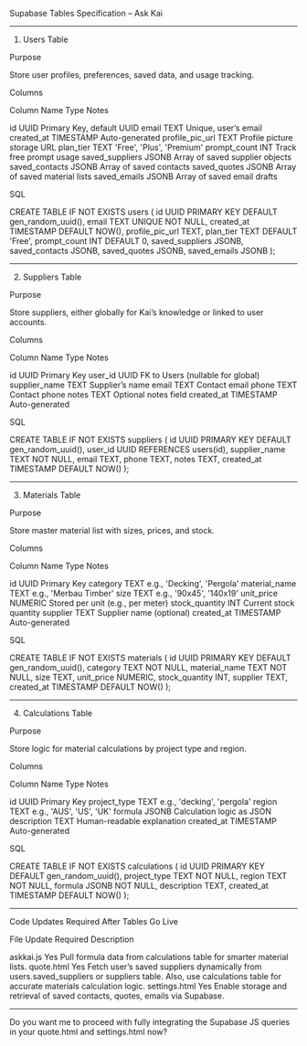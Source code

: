 Supabase Tables Specification – Ask Kai


---

1. Users Table

Purpose

Store user profiles, preferences, saved data, and usage tracking.

Columns

Column Name	Type	Notes

id	UUID	Primary Key, default UUID
email	TEXT	Unique, user’s email
created_at	TIMESTAMP	Auto-generated
profile_pic_url	TEXT	Profile picture storage URL
plan_tier	TEXT	'Free', 'Plus', 'Premium'
prompt_count	INT	Track free prompt usage
saved_suppliers	JSONB	Array of saved supplier objects
saved_contacts	JSONB	Array of saved contacts
saved_quotes	JSONB	Array of saved material lists
saved_emails	JSONB	Array of saved email drafts


SQL

CREATE TABLE IF NOT EXISTS users (
    id UUID PRIMARY KEY DEFAULT gen_random_uuid(),
    email TEXT UNIQUE NOT NULL,
    created_at TIMESTAMP DEFAULT NOW(),
    profile_pic_url TEXT,
    plan_tier TEXT DEFAULT 'Free',
    prompt_count INT DEFAULT 0,
    saved_suppliers JSONB,
    saved_contacts JSONB,
    saved_quotes JSONB,
    saved_emails JSONB
);


---

2. Suppliers Table

Purpose

Store suppliers, either globally for Kai’s knowledge or linked to user accounts.

Columns

Column Name	Type	Notes

id	UUID	Primary Key
user_id	UUID	FK to Users (nullable for global)
supplier_name	TEXT	Supplier’s name
email	TEXT	Contact email
phone	TEXT	Contact phone
notes	TEXT	Optional notes field
created_at	TIMESTAMP	Auto-generated


SQL

CREATE TABLE IF NOT EXISTS suppliers (
    id UUID PRIMARY KEY DEFAULT gen_random_uuid(),
    user_id UUID REFERENCES users(id),
    supplier_name TEXT NOT NULL,
    email TEXT,
    phone TEXT,
    notes TEXT,
    created_at TIMESTAMP DEFAULT NOW()
);


---

3. Materials Table

Purpose

Store master material list with sizes, prices, and stock.

Columns

Column Name	Type	Notes

id	UUID	Primary Key
category	TEXT	e.g., 'Decking', 'Pergola'
material_name	TEXT	e.g., 'Merbau Timber'
size	TEXT	e.g., '90x45', '140x19'
unit_price	NUMERIC	Stored per unit (e.g., per meter)
stock_quantity	INT	Current stock quantity
supplier	TEXT	Supplier name (optional)
created_at	TIMESTAMP	Auto-generated


SQL

CREATE TABLE IF NOT EXISTS materials (
    id UUID PRIMARY KEY DEFAULT gen_random_uuid(),
    category TEXT NOT NULL,
    material_name TEXT NOT NULL,
    size TEXT,
    unit_price NUMERIC,
    stock_quantity INT,
    supplier TEXT,
    created_at TIMESTAMP DEFAULT NOW()
);


---

4. Calculations Table

Purpose

Store logic for material calculations by project type and region.

Columns

Column Name	Type	Notes

id	UUID	Primary Key
project_type	TEXT	e.g., 'decking', 'pergola'
region	TEXT	e.g., 'AUS', 'US', 'UK'
formula	JSONB	Calculation logic as JSON
description	TEXT	Human-readable explanation
created_at	TIMESTAMP	Auto-generated


SQL

CREATE TABLE IF NOT EXISTS calculations (
    id UUID PRIMARY KEY DEFAULT gen_random_uuid(),
    project_type TEXT NOT NULL,
    region TEXT NOT NULL,
    formula JSONB NOT NULL,
    description TEXT,
    created_at TIMESTAMP DEFAULT NOW()
);


---

Code Updates Required After Tables Go Live

File	Update Required	Description

askkai.js	Yes	Pull formula data from calculations table for smarter material lists.
quote.html	Yes	Fetch user’s saved suppliers dynamically from users.saved_suppliers or suppliers table. Also, use calculations table for accurate materials calculation logic.
settings.html	Yes	Enable storage and retrieval of saved contacts, quotes, emails via Supabase.



---

Do you want me to proceed with fully integrating the Supabase JS queries in your quote.html and settings.html now?

